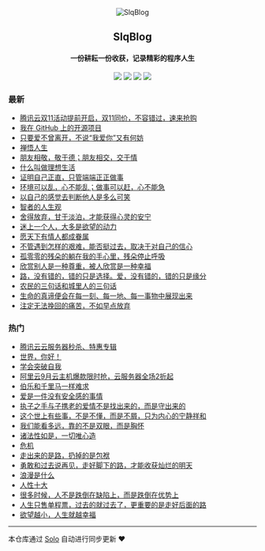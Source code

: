 <p align="center"><img alt="SlqBlog" src="https://static.b3log.org/images/brand/solo-32.png"></p><h2 align="center">
SlqBlog
</h2>

<h4 align="center">一份耕耘一份收获，记录精彩的程序人生</h4>
<p align="center"><a title="SlqBlog" target="_blank" href="https://github.com/shaoleiqiang/solo-blog"><img src="https://img.shields.io/github/last-commit/shaoleiqiang/solo-blog.svg?style=flat-square&color=FF9900"></a>
<a title="GitHub repo size in bytes" target="_blank" href="https://github.com/shaoleiqiang/solo-blog"><img src="https://img.shields.io/github/repo-size/shaoleiqiang/solo-blog.svg?style=flat-square"></a>
<a title="Solo Version" target="_blank" href="https://github.com/b3log/solo/releases"><img src="https://img.shields.io/badge/solo-3.6.5-f1e05a.svg?style=flat-square&color=blueviolet"></a>
<a title="Hits" target="_blank" href="https://github.com/b3log/hits"><img src="https://hits.b3log.org/shaoleiqiang/solo-blog.svg"></a></p>

### 最新

* [腾讯云双11活动提前开启，双11同价，不容错过，速来抢购](http://solo.leiqiang.site/articles/2019/10/15/1571131573501.html)
* [我在 GitHub 上的开源项目](http://solo.leiqiang.site/my-github-repos)
* [只要爱不曾离开，不说“我爱你”又有何妨](http://solo.leiqiang.site/articles/2019/09/30/1569836817994.html)
* [禅悟人生](http://solo.leiqiang.site/articles/2019/09/30/1569836796776.html)
* [朋友相敬，敬于德；朋友相交，交于情](http://solo.leiqiang.site/articles/2019/09/30/1569836775838.html)
* [什么叫做理想生活](http://solo.leiqiang.site/articles/2019/09/30/1569836757558.html)
* [证明自己正直，只管端端正正做事](http://solo.leiqiang.site/articles/2019/09/30/1569836736506.html)
* [环境可以乱，心不能乱；做事可以赶，心不能急](http://solo.leiqiang.site/articles/2019/09/30/1569836718560.html)
* [以自己的感觉去判断他人是多么可笑](http://solo.leiqiang.site/articles/2019/09/30/1569836689838.html)
* [智者的人生观](http://solo.leiqiang.site/articles/2019/09/30/1569836667771.html)
* [舍得放弃，甘于淡泊，才能获得心灵的安宁](http://solo.leiqiang.site/articles/2019/09/30/1569836646019.html)
* [迷上一个人，大多是欲望的动力](http://solo.leiqiang.site/articles/2019/09/30/1569836620650.html)
* [愿天下有情人都成眷属](http://solo.leiqiang.site/articles/2019/09/30/1569836598670.html)
* [不管遇到怎样的艰难，能否挺过去，取决于对自己的信心](http://solo.leiqiang.site/articles/2019/09/30/1569836570898.html)
* [孤零零的残朵的躺在我的手心里，残朵停止呼吸](http://solo.leiqiang.site/articles/2019/09/30/1569836546599.html)
* [欣赏别人是一种尊重，被人欣赏是一种幸福](http://solo.leiqiang.site/articles/2019/09/30/1569836523814.html)
* [路，没有错的，错的只是选择。爱，没有错的，错的只是缘分](http://solo.leiqiang.site/articles/2019/09/30/1569836499552.html)
* [农民的三句话和城里人的三句话](http://solo.leiqiang.site/articles/2019/09/30/1569836475199.html)
* [生命的真谛便会在每一刻、每一地、每一事物中展现出来](http://solo.leiqiang.site/articles/2019/09/30/1569836432252.html)
* [注定无法挽回的痛苦，不如早点放弃](http://solo.leiqiang.site/articles/2019/09/30/1569836403185.html)

### 热门

* [腾讯云云服务器秒杀、特惠专辑](http://solo.leiqiang.site/articles/2019/09/29/1569750873413.html)
* [世界，你好！](http://solo.leiqiang.site/hello-solo)
* [学会突破自我](http://solo.leiqiang.site/articles/2019/09/30/1569836026559.html)
* [阿里云9月云主机爆款限时抢，云服务器全场2折起](http://solo.leiqiang.site/articles/2019/09/29/1569761279300.html)
* [伯乐和千里马一样难求](http://solo.leiqiang.site/articles/2019/09/30/1569835995375.html)
* [爱是一件没有安全感的事情](http://solo.leiqiang.site/articles/2019/09/30/1569835829199.html)
* [执子之手与子携老的爱情不是找出来的，而是守出来的](http://solo.leiqiang.site/articles/2019/09/30/1569835868239.html)
* [这个世上有些事，不是不懂，而是不屑，只为内心的宁静祥和](http://solo.leiqiang.site/articles/2019/09/30/1569835900196.html)
* [我们能看多远，靠的不是双眼，而是胸怀](http://solo.leiqiang.site/articles/2019/09/30/1569835930838.html)
* [诸法性如是，一切唯心造](http://solo.leiqiang.site/articles/2019/09/30/1569835966396.html)
* [危机](http://solo.leiqiang.site/articles/2019/09/30/1569836107560.html)
* [走出来的是路，扔掉的是包袱](http://solo.leiqiang.site/articles/2019/09/30/1569836134828.html)
* [勇敢和过去说再见，走好脚下的路，才能收获灿烂的明天](http://solo.leiqiang.site/articles/2019/09/30/1569836161273.html)
* [浪漫是什么](http://solo.leiqiang.site/articles/2019/09/30/1569836186753.html)
* [人性十大](http://solo.leiqiang.site/articles/2019/09/30/1569836218818.html)
* [很多时候，人不是跌倒在缺陷上，而是跌倒在优势上](http://solo.leiqiang.site/articles/2019/09/30/1569836246275.html)
* [人生只售单程票，过去的就过去了，更重要的是走好后面的路](http://solo.leiqiang.site/articles/2019/09/30/1569836274394.html)
* [欲望越小，人生就越幸福](http://solo.leiqiang.site/articles/2019/09/30/1569836303930.html)



---

本仓库通过 [Solo](https://github.com/b3log/solo) 自动进行同步更新 ❤️ 